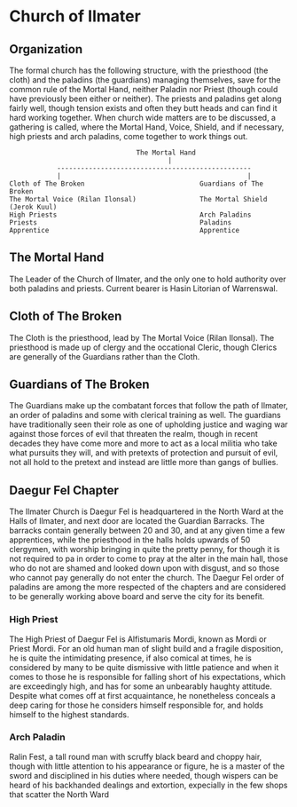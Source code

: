 # Church of Ilmater

## Organization

The formal church has the following structure, with the priesthood (the cloth) and the paladins (the guardians) managing themselves, save for the common rule of the Mortal Hand, neither Paladin nor Priest (though could have previously been either or neither). The priests and paladins get along fairly well, though tension exists and often they butt heads and can find it hard working together. When church wide matters are to be discussed, a gathering is called, where the Mortal Hand, Voice, Shield, and if necessary, high priests and arch paladins, come together to work things out.

```
                                The Mortal Hand
                                        |
            -------------------------------------------------
            |                                               |
Cloth of The Broken                             Guardians of The Broken
The Mortal Voice (Rilan Ilonsal)                The Mortal Shield (Jerok Kuul)
High Priests                                    Arch Paladins
Priests                                         Paladins
Apprentice                                      Apprentice

```

## The Mortal Hand 
The Leader of the Church of Ilmater, and the only one to hold authority over both paladins and priests. Current bearer is Hasin Litorian of Warrenswal.

## Cloth of The Broken

The Cloth is the priesthood, lead by The Mortal Voice (Rilan Ilonsal). The priesthood is made up of clergy and the occational Cleric, though Clerics are generally of the Guardians rather than the Cloth.

## Guardians of The Broken

The Guardians make up the combatant forces that follow the path of Ilmater, an order of paladins and some with clerical training as well. The guardians have traditionally seen their role as one of upholding justice and waging war against those forces of evil that threaten the realm, though in recent decades they have come more and more to act as a local militia who take what pursuits they will, and with pretexts of protection and pursuit of evil, not all hold to the pretext and instead are little more than gangs of bullies.

## Daegur Fel Chapter

The Ilmater Church is Daegur Fel is headquartered in the North Ward at the Halls of Ilmater, and next door are located the Guardian Barracks.  The barracks contain generally between 20 and 30, and at any given time a few apprentices, while the priesthood in the halls holds upwards of 50 clergymen, with worship bringing in quite the pretty penny, for though it is not required to pa in order to come to pray at the alter in the main hall, those who do not are shamed and looked down upon with disgust, and so those who cannot pay generally do not enter the church. The Daegur Fel order of paladins are among the more respected of the chapters and are considered to be generally working above board and serve the city for its benefit.

### High Priest
The High Priest of Daegur Fel is Alfistumaris Mordi, known as Mordi or Priest Mordi. For an old human man of slight build and a fragile disposition, he is quite the intimidating presence, if also comical at times, he is considered by many to be quite dismissive with little patience and when it comes to those he is responsible for falling short of his expectations, which are exceedingly high, and has for some an unbearably haughty attitude. Despite what comes off at first acquaintance, he nonetheless conceals a deep caring for those he considers himself responsible for, and holds himself to the highest standards.

### Arch Paladin
Ralin Fest, a tall round man with scruffy black beard and choppy hair, though with little attention to his appearance or figure, he is a master of the sword and disciplined in his duties where needed, though wispers can be heard of his backhanded dealings and extortion, expecially in the few shops that scatter the North Ward